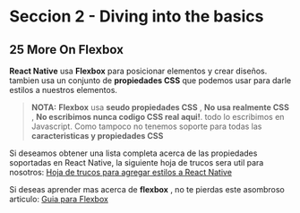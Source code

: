 # Seccion 2 - Diving into the basics
## 25 More On Flexbox

**React Native** usa **Flexbox** para posicionar elementos y crear diseños. tambien usa un conjunto de **propiedades CSS** que podemos usar para darle estilos a nuestros elementos.

> **NOTA:** **Flexbox** usa **seudo propiedades CSS** , **No usa realmente CSS** , **No escribimos nunca codigo CSS real aqui!**. todo lo escribimos en Javascript. Como tampoco no tenemos soporte para todas las **caracteristicas y propiedades CSS**

Si deseamos obtener una lista completa acerca de las propiedades soportadas en React Native, la siguiente hoja de trucos sera util para nosotros: [Hoja de trucos para agregar estilos a React Native]

Si deseas aprender mas acerca de **flexbox** , no te pierdas este asombroso articulo: [Guia para Flexbox]

[Hoja de trucos para agregar estilos a React Native]:(https://github.com/vhpoet/react-native-styling-cheat-sheet)
[Guia para Flexbox]:(https://css-tricks.com/snippets/css/a-guide-to-flexbox/)

